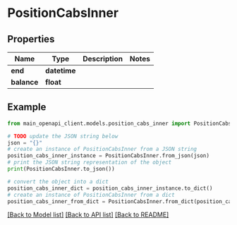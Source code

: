# PositionCabsInner


## Properties

Name | Type | Description | Notes
------------ | ------------- | ------------- | -------------
**end** | **datetime** |  | 
**balance** | **float** |  | 

## Example

```python
from main_openapi_client.models.position_cabs_inner import PositionCabsInner

# TODO update the JSON string below
json = "{}"
# create an instance of PositionCabsInner from a JSON string
position_cabs_inner_instance = PositionCabsInner.from_json(json)
# print the JSON string representation of the object
print(PositionCabsInner.to_json())

# convert the object into a dict
position_cabs_inner_dict = position_cabs_inner_instance.to_dict()
# create an instance of PositionCabsInner from a dict
position_cabs_inner_from_dict = PositionCabsInner.from_dict(position_cabs_inner_dict)
```
[[Back to Model list]](../README.md#documentation-for-models) [[Back to API list]](../README.md#documentation-for-api-endpoints) [[Back to README]](../README.md)


